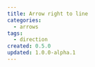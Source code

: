 ```yaml
---
title: Arrow right to line
categories:
  - arrows
tags:
  - direction
created: 0.5.0
updated: 1.0.0-alpha.1
---
```

